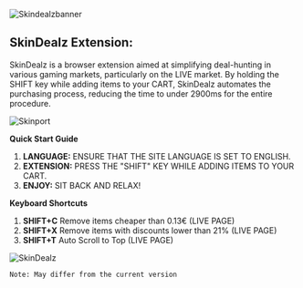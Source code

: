 
![Skindealzbanner](https://github.com/user-attachments/assets/26def360-7e46-47f1-9ba2-cf1a088364d7)

## SkinDealz Extension:

SkinDealz is a browser extension aimed at simplifying deal-hunting in various gaming markets, particularly on the LIVE market. By holding the SHIFT key while adding items to your CART, SkinDealz automates the purchasing process, reducing the time to under 2900ms for the entire procedure.

![Skinport](https://github.com/user-attachments/assets/4cd30fb4-fe1d-4f5e-a773-65e21e10fb94)

**Quick Start Guide**  
1. **LANGUAGE:** ENSURE THAT THE SITE LANGUAGE IS SET TO ENGLISH.  
2. **EXTENSION:** PRESS THE "SHIFT" KEY WHILE ADDING ITEMS TO YOUR CART.  
3. **ENJOY:** SIT BACK AND RELAX!  

**Keyboard Shortcuts**  
1. **SHIFT+C** Remove items cheaper than 0.13€ (LIVE PAGE)  
2. **SHIFT+X** Remove items with discounts lower than 21% (LIVE PAGE)  
3. **SHIFT+T** Auto Scroll to Top (LIVE PAGE)  

![SkinDealz](https://github.com/user-attachments/assets/4f5bb1a7-d21c-4993-be7f-a166d9107b07)

```
Note: May differ from the current version
```

